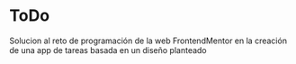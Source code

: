 # ToDo
 Solucion al reto de programación de la web FrontendMentor en la creación de una app de tareas basada en un diseño planteado
